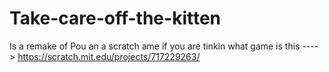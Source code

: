 # Take-care-off-the-kitten
Is a remake of Pou an a scratch ame
if you are tinkin what game is this ----> https://scratch.mit.edu/projects/717229263/

